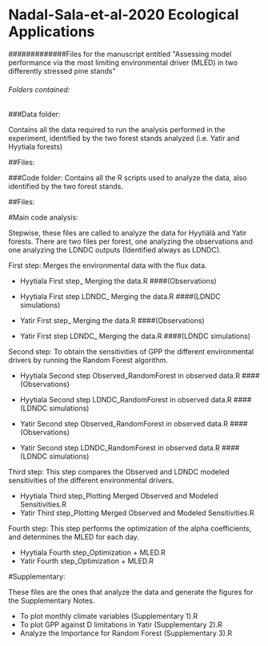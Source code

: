 # Nadal-Sala-et-al-2020 Ecological Applications

#############Files for the manuscript entitled "Assessing model performance via the most limiting environmental driver (MLED) in two differently stressed pine stands"

###### Folders contained:

###Data folder:

Contains all the data required to run the analysis performed in the experiment, identified by the two forest stands analyzed (i.e. Yatir and Hyytiala forests)

##Files:


###Code folder:
Contains all the R scripts used to analyze the data, also identified by the two forest stands.

##Files:

#Main code analysis:

Stepwise, these files are called to analyze the data for Hyytiälä and Yatir forests. There are two files per forest, one analyzing the observations and one analyzing the LDNDC outputs (Identified always as LDNDC).

First step: Merges the environmental data with the flux data.

- Hyytiala First step_ Merging the data.R  ####(Observations)
- Hyytiala First step LDNDC_ Merging the data.R ####(LDNDC simulations)

- Yatir First step_ Merging the data.R ####(Observations)
- Yatir First step LDNDC_ Merging the data.R ####(LDNDC simulations)

Second step: To obtain the sensitivities of GPP the different environmental drivers by running the Random Forest algorithm.

- Hyytiala Second step Observed_RandomForest in observed data.R ####(Observations)
- Hyytiala Second step LDNDC_RandomForest in observed data.R ####(LDNDC simulations)

- Yatir Second step Observed_RandomForest in observed data.R ####(Observations)
- Yatir Second step LDNDC_RandomForest in observed data.R ####(LDNDC simulations)

Third step: This step compares the Observed and LDNDC modeled sensitivities of the different environmental drivers.

- Hyytiala Third step_Plotting Merged Observed and Modeled Sensitivities.R
- Yatir Third step_Plotting Merged Observed and Modeled Sensitivities.R

Fourth step: This step performs the optimization of the alpha coefficients, and determines the MLED for each day.

- Hyytiala Fourth step_Optimization + MLED.R
- Yatir Fourth step_Optimization + MLED.R

#Supplementary: 

These files are the ones that analyze the data and generate the figures for the Supplementary Notes.

- To plot monthly climate variables (Supplementary 1).R
- To plot GPP against D limitations in Yatir (Supplementary 2).R
- Analyze the Importance for Random Forest (Supplementary 3).R











